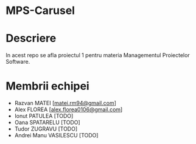 # MPS-Carusel

# Descriere
In acest repo se afla proiectul 1 pentru materia Managementul Proiectelor
Software.

# Membrii echipei
  * Razvan MATEI [matei.rm94@gmail.com]
  * Alex FLOREA [alex.florea0106@gmail.com]
  * Ionut PATULEA [TODO]
  * Oana SPATARELU [TODO]
  * Tudor ZUGRAVU [TODO]
  * Andrei Manu VASILESCU [TODO]
